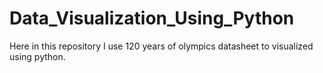 # Data_Visualization_Using_Python
Here in this repository I use 120 years of olympics datasheet to visualized using python.
